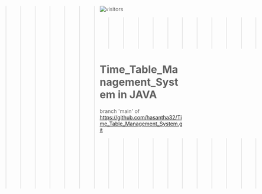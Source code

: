 

>>>>>>> ![visitors](https://visitor-badge.glitch.me/badge?page_id=hasantha32.hasantha32)
>>>>>>> >>>>>>> >>>>>>> >>>>>>> >>>>>>> >>>>>>> =====
>>>>>>> >>>>>>> >>>>>>> >>>>>>> >>>>>>> >>>>>>> 
>>>>>>> Time_Table_Management_System in JAVA
>>>>>>> =====
>>>>>>> branch 'main' of https://github.com/hasantha32/Time_Table_Management_System.git
>>>>>>> 
>>>>>>> >>>>>>> >>>>>>> >>>>>>> >>>>>>> >>>>>>> ========
